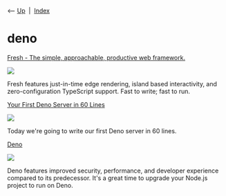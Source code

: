<div class="nav">

⟵ [Up](index.html)  \|  [Index](index.html)

</div>

# deno

<div class="cards">

<div class="card">

<div class="card-title">

[Fresh - The simple, approachable, productive web
framework.](https://fresh.deno.dev)

</div>

<div class="card-image">

[![](https://fresh.deno.dev/og-image.webp?__frsh_c=caf70a8cc93322ede5f7631b0229dae646c99828)](https://fresh.deno.dev)

</div>

Fresh features just-in-time edge rendering, island based interactivity,
and zero-configuration TypeScript support. Fast to write; fast to run.

</div>

<div class="card">

<div class="card-title">

[Your First Deno Server in 60
Lines](https://dev.to/nas5w/your-first-deno-server-in-60-lines-20kk)

</div>

<div class="card-image">

[![](https://media.dev.to/dynamic/image/width=1000,height=500,fit=cover,gravity=auto,format=auto/https%3A%2F%2Fdev-to-uploads.s3.amazonaws.com%2Fi%2F05w0lpj07dkckwrcjptb.png)](https://dev.to/nas5w/your-first-deno-server-in-60-lines-20kk)

</div>

Today we're going to write our first Deno server in 60 lines.

</div>

<div class="card">

<div class="card-title">

[Deno](https://deno.land/#installation)

</div>

<div class="card-image">

[![](https://deno.com/og/image.jpg)](https://deno.land/#installation)

</div>

Deno features improved security, performance, and developer experience
compared to its predecessor. It's a great time to upgrade your Node.js
project to run on Deno.

</div>

</div>
